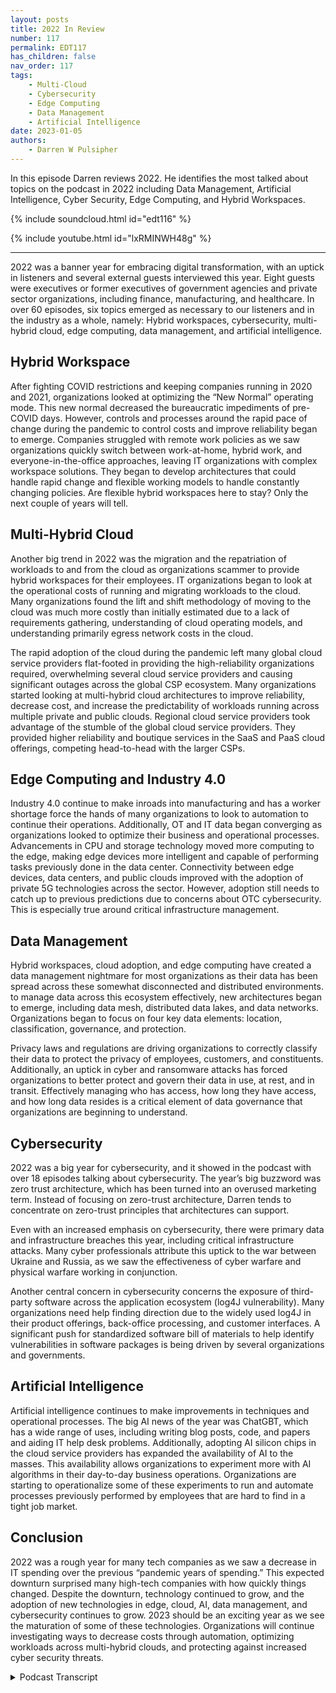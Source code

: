 ```yaml
---
layout: posts
title: 2022 In Review
number: 117
permalink: EDT117
has_children: false
nav_order: 117
tags:
    - Multi-Cloud
    - Cybersecurity
    - Edge Computing
    - Data Management
    - Artificial Intelligence
date: 2023-01-05
authors:
    - Darren W Pulsipher
---
```


In this episode Darren reviews 2022. He identifies the most talked about topics on the podcast in 2022 including Data Management, Artificial Intelligence, Cyber Security, Edge Computing, and Hybrid Workspaces.

{% include soundcloud.html id="edt116" %}

{% include youtube.html id="lxRMINWH48g" %}

---
2022 was a banner year for embracing digital transformation, with an uptick in listeners and several external guests interviewed this year. Eight guests were executives or former executives of government agencies and private sector organizations, including finance, manufacturing, and healthcare. In over 60 episodes, six topics emerged as necessary to our listeners and in the industry as a whole, namely: Hybrid workspaces, cybersecurity, multi-hybrid cloud, edge computing, data management, and artificial intelligence.

## Hybrid Workspace

After fighting COVID restrictions and keeping companies running in 2020 and 2021, organizations looked at optimizing the “New Normal” operating mode. This new normal decreased the bureaucratic impediments of pre-COVID days. However, controls and processes around the rapid pace of change during the pandemic to control costs and improve reliability began to emerge. Companies struggled with remote work policies as we saw organizations quickly switch between work-at-home, hybrid work, and everyone-in-the-office approaches, leaving IT organizations with complex workspace solutions. They began to develop architectures that could handle rapid change and flexible working models to handle constantly changing policies. Are flexible hybrid workspaces here to stay? Only the next couple of years will tell.

## Multi-Hybrid Cloud

Another big trend in 2022 was the migration and the repatriation of workloads to and from the cloud as organizations scammer to provide hybrid workspaces for their employees. IT organizations began to look at the operational costs of running and migrating workloads to the cloud. Many organizations found the lift and shift methodology of moving to the cloud was much more costly than initially estimated due to a lack of requirements gathering, understanding of cloud operating models, and understanding primarily egress network costs in the cloud.

The rapid adoption of the cloud during the pandemic left many global cloud service providers flat-footed in providing the high-reliability organizations required, overwhelming several cloud service providers and causing significant outages across the global CSP ecosystem. Many organizations started looking at multi-hybrid cloud architectures to improve reliability, decrease cost, and increase the predictability of workloads running across multiple private and public clouds. Regional cloud service providers took advantage of the stumble of the global cloud service providers. They provided higher reliability and boutique services in the SaaS and PaaS cloud offerings, competing head-to-head with the larger CSPs.

## Edge Computing and Industry 4.0

Industry 4.0 continue to make inroads into manufacturing and has a worker shortage force the hands of many organizations to look to automation to continue their operations. Additionally, OT and IT data began converging as organizations looked to optimize their business and operational processes. Advancements in CPU and storage technology moved more computing to the edge, making edge devices more intelligent and capable of performing tasks previously done in the data center. Connectivity between edge devices, data centers, and public clouds improved with the adoption of private 5G technologies across the sector. However, adoption still needs to catch up to previous predictions due to concerns about OTC cybersecurity. This is especially true around critical infrastructure management.

## Data Management

Hybrid workspaces, cloud adoption, and edge computing have created a data management nightmare for most organizations as their data has been spread across these somewhat disconnected and distributed environments. to manage data across this ecosystem effectively, new architectures began to emerge, including data mesh, distributed data lakes, and data networks. Organizations began to focus on four key data elements: location, classification, governance, and protection.

Privacy laws and regulations are driving organizations to correctly classify their data to protect the privacy of employees, customers, and constituents. Additionally, an uptick in cyber and ransomware attacks has forced organizations to better protect and govern their data in use, at rest, and in transit. Effectively managing who has access, how long they have access, and how long data resides is a critical element of data governance that organizations are beginning to understand.

## Cybersecurity

2022 was a big year for cybersecurity, and it showed in the podcast with over 18 episodes talking about cybersecurity. The year’s big buzzword was zero trust architecture, which has been turned into an overused marketing term. Instead of focusing on zero-trust architecture, Darren tends to concentrate on zero-trust principles that architectures can support.

Even with an increased emphasis on cybersecurity, there were primary data and infrastructure breaches this year, including critical infrastructure attacks. Many cyber professionals attribute this uptick to the war between Ukraine and Russia, as we saw the effectiveness of cyber warfare and physical warfare working in conjunction.

Another central concern in cybersecurity concerns the exposure of third-party software across the application ecosystem (log4J vulnerability). Many organizations need help finding direction due to the widely used log4J in their product offerings, back-office processing, and customer interfaces. A significant push for standardized software bill of materials to help identify vulnerabilities in software packages is being driven by several organizations and governments.

## Artificial Intelligence

Artificial intelligence continues to make improvements in techniques and operational processes. The big AI news of the year was ChatGBT, which has a wide range of uses, including writing blog posts, code, and papers and aiding IT help desk problems. Additionally, adopting AI silicon chips in the cloud service providers has expanded the availability of AI to the masses. This availability allows organizations to experiment more with AI algorithms in their day-to-day business operations. Organizations are starting to operationalize some of these experiments to run and automate processes previously performed by employees that are hard to find in a tight job market.

## Conclusion

2022 was a rough year for many tech companies as we saw a decrease in IT spending over the previous “pandemic years of spending.” This expected downturn surprised many high-tech companies with how quickly things changed. Despite the downturn, technology continued to grow, and the adoption of new technologies in edge, cloud, AI, data management, and cybersecurity continues to grow. 2023 should be an exciting year as we see the maturation of some of these technologies. Organizations will continue investigating ways to decrease costs through automation, optimizing workloads across multi-hybrid clouds, and protecting against increased cyber security threats.

<details>

<summary> Podcast Transcript </summary>

On today's episode,
a look back at 2022.
Hey, today it's just me on the podcast
talking about the big trends
that we saw in 2022,
especially on our podcast.
And it was really kind of fun to go back
and take a look at all
the different podcasts
that we did over this last year
and find out, yeah,
where do we spend most of our time?
And I actually had a lot of fun doing this
because it brought back
memories of people I interviewed.
We did eight executive interviews
this last year,
great interviews
with former CEOs, CTOs, CEOs.
It was wonderful talking to them
about their experience in managing
organizations through technology
transformations and and all the above.
And in those interviews
and several other interviews that we did,
we found six really major trends
that we saw in 2022.
The trends are here you go.
Drum roll, please.
Hybrid workspace,
cybersecurity, cloud technology,
edge computing, data management,
and of course, the one that everyone's
thinking about, artificial intelligence.
We're still waiting for the,
you know, the the A.I.
to take over the world.
Hasn't happened yet.
Don't think it will in 2023.
But we saw an emergence
of some really cool AI tools in 2022.
Let's dive right into each one of these
and let's start with probably
the most profound thing that we saw in
At the beginning of 2022,
it was just getting out of COVID.
People were starting
to go back to the office.
There were a lot of fits and starts
on that because of outbreaks and caution.
And but during COVID,
it moved really fast.
They move really fast to get people
working from home at Starbucks,
in cabins in the mountains. It was crazy.
People were working
from all over the place
and people started
going back into the office.
So we needed this real flexibility
on, Hey, where is my work?
Is my work just on my laptop?
Is it up in the cloud?
Is it in virtual
desktops, in VDI, in my data center or in
It was it was an interesting
time to see what was going on.
At the same time,
we saw a lot of pressure,
a lot of pressure from cost pressures
on a decrease.
It cost because during COVID we kind of
let it costs run a little rampant
because we wanted people working so
that we can continue the business growing.
This was great for I.T.
They were able to move very quickly
and got the funding that they needed.
But 2022 saw a pullback
a little bit on that.
We got to control costs.
We still need to move fast like we did,
and we showed that
we could during the pandemic,
but we also needed
to put some controls in place so we didn't
blow things out of proportion.
We didn't, you know, blow, blow
the budget on everything.
So it was an interesting time in 2020
to have lots of podcast
episodes on the normal getting back
to the new normal and what that means
and cultural change during the pandemic
and how that affected everyone.
Go back and listen to
those are fascinating
discussions that we had with people
from several different industries
inside Intel as well as outside of Intel
in government and industry.
It was really fascinating.
Another major trend that we saw was cloud
computing,
another uptick in cloud computing,
more people moving to the cloud.
And we also saw a big surge
in regional clouds,
smaller cloud service providers
that are more a little bit more boutique
and can provide different services than
the big global cloud service providers.
And we saw people moving to them
because as from reliability,
we had several
cloud outages in the major CSPs this year.
I think the massive growth got a little
in front of them, a little bit.
Also, the cloud service
providers of global ones were moving up
the stack into new SAS
and Paths platforms, which
they maybe weren't architected completely.
Great. So we ran into some problems.
There were some outages that caused
some major outages
for for large companies.
So we started seeing also these companies
look at not just putting all their eggs
into one cloud service provider,
but into multiple cloud service providers
and also on their own data centers
in private cloud, we saw an interesting
uptick in private cloud.
We're seeing a lot of rumors around
Broadcom buying VMware,
which is the largest
private cloud software vendor, VMware.
And we saw some competitors
make some really strong
footholds in the private cloud space.
And competition is always good.
We like competition because it improves
the technology and the offerings
and possibly will decrease in price
in the private cloud.
So the multi hybrid cloud really started
to take its form this last year
because of some faltering that we saw
in the typical cloud service providers.
Another thing that we saw
that people were a little bit shocked of,
we had three episodes on this alone
was controlling costs in the cloud.
A lot of people see this sticker shock
when they first
get their first monthly cloud bill
and they're like, Oh my goodness,
that was more than what I expected.
There are a lot of
there are a lot of nuances to cloud costs,
especially when it comes to egress
and network.
Network costs.
Those things
tend to get people a little off guard
because they're not quite
used to the change
in operating that you do when you move to
a cloud service providers.
A lot of people
that got stuck with really large
cloud bills were the lift and shift.
I'm just going to lift
what I have shift in the cloud
and and work like normal day.
They typically ran into higher costs
in what they expected.
So again, we see cloud strategy
really taking place in 2022, really
that multi hybrid cloud as options
that people are looking for.
Now, another really big trend that we saw
in 2022 was edge computing.
And as the edge has become more capable,
we can do really crazy things on the edge.
Now because there's so much compute power
in these small form factors
and low wattage that we're starting
to see more capabilities out to the edge,
which means we have a lot
of really interesting things
going on out there
like t operational technology and i.t.
Information technology,
convergence is starting to happen
where i'm moving data across
those typically air gapped boundaries
and that
in itself has caused a whole bunch
of interesting problems in cybersecurity,
which we'll get to later.
And we're certainly seeing it across
multiple verticals health care,
manufacturing, energy
production, transportation.
We're starting to see
the promises of industry
for auto really starting
to take
really starting to come come about.
It's really starting to happen.
It's not moving as fast as we had hoped.
But I think that the emergence of private
And we saw some of the private 5G
offerings happen this year,
which is great with Flex
Ran and things like that,
a lot more flexible.
The barriers to entry into private
than it is for 4G
and other technologies like that.
So edge computing
I think is going to be big again
in 2023 and 2024.
Now that I have all my data scattered
in the cloud, in the data center
and out on the edge everywhere, guess what
the next major thing that we saw this
last year, and I think it's an emerging,
it's very nascent right now.
You're right, it's data management.
So data management took a major,
major role this last year
and people are still trying to grasp it.
They're trying to get their head around it
because my data is now
scattered everywhere.
And so how do I manage all that data?
How do I protect all that data,
and then how do I classify that data?
So those are kind of the
the four key pillars of data management
that we saw location,
classification, governance and protection.
On the classification
side, we're seeing organizations
being I don't know what the right word is
burdened with data
classification because of regulation.
There's a lot of regulations
around data privacy.
That means I have to do a better job
at classifying my data, making sure
that who has access to my data
and the right data
at the right time also ties in to that,
which is data governance, right?
Who has access for how long,
and then how long do I need to keep
keep that data
under this specific classification?
And then the fourth pillar,
of course, is protection.
Really interest
staying interesting and growth
in data protection specifically around
confidential computing.
So if you don't know
what confidential computing is,
we had like four podcasts
on confidential computing.
Really fascinating stuff.
It's protecting our data in use.
So encrypting our data while we're using
our data in the CPU and protecting it from
from attacks, cyber attacks and threats,
keeping my secrets secret
and not out on disk and things like that.
Some really cool technology
around encryption
encryption in silicon.
So that gives us the ability to encrypt in
use at rest and in transit.
So take a look at those
those podcasts on confidential computing,
great,
great new technology is like SGX and tDCS,
of course by Intel are available
there that really open the doors to that.
And the great news is some of the cloud
service providers have adopted
those technologies and other technologies
around confidential computing.
So it's now available
to try out in the cloud.
And then also you can buy it
in your own data centers, too.
So really interesting stuff
around this data management concept.
Now the next the next one
and probably in fact,
it was the one that had the most episodes
this year
in 2022 was cybersecurity.
We had oh, 18 to 20 AI.
Some of them were fudged a little bit
because we ended up
talking about cybersecurity,
even though the topic may have been
data management
because cybersecurity plays everywhere.
But there were 18 to
and wow, incredible episodes.
Everything.
Everything from ransomware attacks
to thwarting ransomware attacks to
new ways of looking at micro segmentation
for protection and firewall management.
Really interesting things.
All of us circling around the big buzz
word of the day
is zero trust architecture.
I know we've all heard it.
It's a big buzzword,
it's a marketing term, but
zero trust architecture
principles are real
and they're starting to be used
more and more.
So this is something
we most definitely want to keep an eye on.
We saw a lot this year in Zero Trust.
Everyone says they have zero trust.
Look at the principles.
It's not just an architecture.
It's also has to do with process
improvement that you need to put in place.
It's a new way of thinking about
security in the cloud,
in your data center
and also on the edge as well.
Also, we saw major breaches
in ransomware attacks in security,
critical infrastructure,
security was attacked heavily this year.
The war between the Ukraine
and Russia unleashed
a bunch of cyber attacks during that war
on each country
and also our allies to those countries.
So really interesting to see how
cyber security and cyber warfare
is going to play
with physical warfare
in conjunction in the future.
Interestingly enough,
a lot of surveys were done this last year
on cyber security.
Number one,
threat number one attack, phishing.
It still remains the primary attack vector
because humans are involved.
I myself have fallen.
I've fallen to the phishing attacks
that are it
department does on its own employees.
So I've had to take the training
a couple of times
because I said, Oh,
that looks really interesting.
I think we all kind of fall for that.
Sometimes.
Got to be more careful.
So we have to be cautious of the
phishing attacks that are out there.
And then probably the most notarized
or our of those famous
things that happened this year
where software supply chain attacks,
we had log forge with vulnerabilities
that were exposed.
Right.
That was huge because
almost everyone uses log for G
and it caught a lot of i.t organizations
and software development organizations
a little off,
off foot,
maybe on their back foot a little bit
because they weren't
sure if they had log, forge or not.
So we saw a big huge cry for
we need software bill of materials
when you're delivering software
or using software.
And there's been some standards groups
that have come up like ECF
s bomb group, the software bomb group
that have come up with some standards
around
software bombs,
how to use them, how to produce them
so that we can get a better idea
of where we do have vulnerabilities
in our workloads, in our infrastructure,
both in the cloud, on the edge
and in the data center.
So cybersecurity will continue
to be big in 2023.
Kind of check out my next episode
where I go in
depth on 2023 what I think the big items
will be that year
and we'll get some feedback
from you guys, my listeners
too, to see what you think about that.
Now the last one
and probably the coolest one, right?
Because it's bleeding edge stuff.
No, it's not Quantum computing.
There were some inroads in quantum,
but artificial intelligence
AI that that was a big one.
This last year.
We did several episodes on the podcast
about it.
Probably the biggest news in
AI this last year and towards
the end of the year was open A.I.
releasing Chat GB t
Pig. You know, I played around with it
a little bit.
It's pretty cool, I have to admit,
and it possibilities of it.
My brain are just starting to wrap around
what can I really do with this thing?
And it's pretty impressive.
So a generalized solution like that
that I can use
in several different things,
even maybe even responding
to your comments on my podcast,
my come from Chat GB t,
I don't know, we'll have to wait and see,
but it can also help write code.
It can help.
There's a lot of things in chat Gee GB t
that we're seeing interesting things now.
Also this last year
we saw a huge uptick in AI silicon chips.
So these are chips, neuromorphic computing
chips that are available
to purchase
and or rent from the cloud
service providers
where many of the cloud service
providers have adopted
neuromorphic computing as an offering
where it is so screaming fast
when it comes to training and inference
and things like that,
much faster
even than the GPUs at a lower wattage.
Those are now available in the cloud
or for purchasing your own data center.
And some of the wattage is even so small
that we can push it down into edge
devices.
We're talking 2 to 5 watts type of thing.
So really cool stuff for the Edge
and A.I.
chips that came out this this year.
Also, we're starting to see organizations
move out of using
AI in a science experiment
into operationalizing AI
in their day to day
workflows that they're doing in their
in their day
to day business that they have.
So that's another major uptick.
And we're feeling
the growing pains around operationalizing
A.I..
We're starting to see the emergence of
AI ops, just like DevOps.
We've got air ops
and we're seeing and we're bumping up
against some of the rough edges.
It'll get polished off, Will will grow
over the next couple of years
in the air space as it becomes
more readily available and operational.
I so I can, I can churn out
a I applications more readily.
Now another thing that we saw
and this is really interesting
is we saw new types of cyber attacks.
Again, cyber cyber security comes up,
but new types of cyber attacks on A.I.
and and A.I.
because A.I.
has more moving parts than a typical
application,
because I have my application,
I also have my data
that's driving the application
and the data that I'm analyzing
and the data them spitting out.
So lots of moving parts there.
And a lot of times with A.I.,
I'm dealing with the real world.
There's been some interesting
AI attacks that we've seen
that are attacking both the model
by changing parts of the model
or attacking the model
through the input coming in
by sending different types of disruption
into those input data streams.
We're starting to see the AI models
miss things and things.
So cyber attacks and I are increasing.
Research is being done on this
to how that's worked out as well.
So I hope your 2022 was a good year.
It was a transformational year
for a lot of people.
I think we saw that in the tech markets
as tech kind of stumbled a little bit
this last year
as far as we had this big, huge
two years of just spending like crazy
to keep every everything going.
And we had what I would call
a typical drawback after that.
And we had some stumbles,
but we absolutely do.
The chip shortage being one of those
stumbles, which
we continue to go through, the chip
shortage, especially on edge devices.
The automotive industry, for example,
is still has a major
chip shortage
that we're trying to get through still.
But 2023
I think will be an interesting year.
I think it's another transition year.
I'm hoping towards the end of the year
we'll see this massive
growth in these technologies
and maybe more.
But check out my next podcast episode
where we'll go more in
depth in what I see coming in 2023.

</details>
